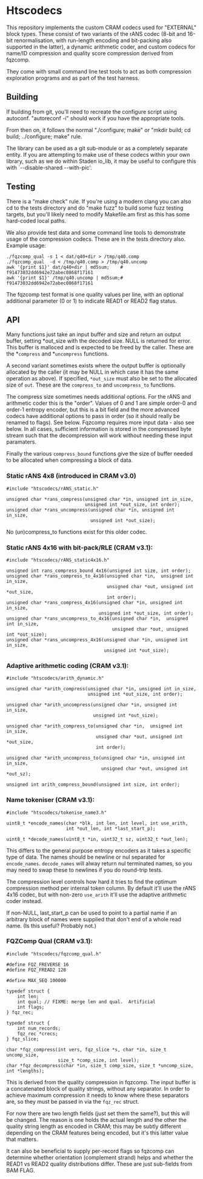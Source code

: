 Htscodecs
=========

This repository implements the custom CRAM codecs used for "EXTERNAL"
block types.  These consist of two variants of the rANS codec (8-bit
and 16-bit renormalisation, with run-length encoding and bit-packing
also supported in the latter), a dynamic arithmetic coder, and custom
codecs for name/ID compression and quality score compression derived
from fqzcomp.


They come with small command line test tools to act as both
compression exploration programs and as part of the test harness.


Building
--------

If building from git, you'll need to recreate the configure script
using autoconf.  "autoreconf -i" should work if you have the
appropriate tools.

From then on, it follows the normal "./configure; make" or
"mkdir build; cd build; ../configure; make" rule.

The library can be used as a git sub-module or as a completely
separate entity.  If you are attempting to make use of these codecs
within your own library, such as we do within Staden io_lib, it may be
useful to configure this with `--disable-shared --with-pic'.


Testing
-------

There is a "make check" rule.  If you're using a modern clang you can
also cd to the tests directory and do "make fuzz" to build some fuzz
testing targets, but you'll likely need to modify Makefile.am first as
this has some hard-coded local paths.

We also provide test data and some command line tools to demonstrate
usage of the compression codecs.  These are in the tests directory
also. Example usage:

    ./fqzcomp_qual -s 1 < dat/q40+dir > /tmp/q40.comp
    ./fqzcomp_qual  -d < /tmp/q40.comp > /tmp/q40.uncomp
    awk '{print $1}' dat/q40+dir | md5sum;    # f91473032dd6942e72abec0868f17161
    awk '{print $1}' /tmp/q40.uncomp | md5sum;# f91473032dd6942e72abec0868f17161

The fqzcomp test format is one quality values per line, with an
optional additional parameter (0 or 1) to indicate READ1 or READ2 flag
status.


API
---

Many functions just take an input buffer and size and return an output
buffer, setting *out_size with the decoded size.  NULL is returned for
error.  This buffer is malloced and is expected to be freed by the
caller.  These are the *`compress` and *`uncompress` functions.

A second variant sometimes exists where the output buffer is
optionally allocated by the caller (it may be NULL in which case it
has the same operation as above).  If specified, `*out_size` must also
be set to the allocated size of `out`.  These are the `compress_to`
and `uncompress_to` functions.

The compress size sometimes needs additional options.  For the rANS
and arithmetic coder this is the "order".  Values of 0 and 1 are
simple order-0 and order-1 entropy encoder, but this is a bit field
and the more advanced codecs have additional options to pass in order
(so it should really be renamed to flags).  See below.  Fqzcomp
requires more input data - also see below.  In all cases, sufficient
information is stored in the compressed byte stream such that the
decompression will work without needing these input paramaters.

Finally the various `compress_bound` functions give the size of buffer
needed to be allocated when compressing a block of data.


### Static rANS 4x8 (introduced in CRAM v3.0)

```
#include "htscodecs/rANS_static.h"

unsigned char *rans_compress(unsigned char *in, unsigned int in_size,
                             unsigned int *out_size, int order);
unsigned char *rans_uncompress(unsigned char *in, unsigned int in_size,
                               unsigned int *out_size);
```

No (un)compress_to functions exist for this older codec.


### Static rANS 4x16 with bit-pack/RLE (CRAM v3.1):

```
#include "htscodecs/rANS_static4x16.h"

unsigned int rans_compress_bound_4x16(unsigned int size, int order);
unsigned char *rans_compress_to_4x16(unsigned char *in,  unsigned int in_size,
                                     unsigned char *out, unsigned int *out_size,
                                     int order);
unsigned char *rans_compress_4x16(unsigned char *in, unsigned int in_size,
                                  unsigned int *out_size, int order);
unsigned char *rans_uncompress_to_4x16(unsigned char *in,  unsigned int in_size,
                                       unsigned char *out, unsigned int *out_size);
unsigned char *rans_uncompress_4x16(unsigned char *in, unsigned int in_size,
                                    unsigned int *out_size);
```

### Adaptive arithmetic coding (CRAM v3.1):

```
#include "htscodecs/arith_dynamic.h"

unsigned char *arith_compress(unsigned char *in, unsigned int in_size,
                              unsigned int *out_size, int order);

unsigned char *arith_uncompress(unsigned char *in, unsigned int in_size,
                                unsigned int *out_size);

unsigned char *arith_compress_to(unsigned char *in,  unsigned int in_size,
                                 unsigned char *out, unsigned int *out_size,
                                 int order);

unsigned char *arith_uncompress_to(unsigned char *in, unsigned int in_size,
                                   unsigned char *out, unsigned int *out_sz);

unsigned int arith_compress_bound(unsigned int size, int order);
```

### Name tokeniser (CRAM v3.1):

```
#include "htscodecs/tokenise_name3.h"

uint8_t *encode_names(char *blk, int len, int level, int use_arith,
                      int *out_len, int *last_start_p);

uint8_t *decode_names(uint8_t *in, uint32_t sz, uint32_t *out_len);
```

This differs to the general purpose entropy encoders as it takes a
specific type of data.  The names should be newline or nul separated
for `encode_names`.  `decode_names` will alway return nul terminated
names, so you may need to swap these to newlines if you do round-trip
tests.

The compression level controls how hard it tries to find the optimum
compression method per internal token column.  By default it'll use
the rANS 4x16 codec, but with non-zero `use_arith` it'll use the
adaptive arithmetic coder instead.

If non-NULL, last_start_p can be used to point to a partial name if an
arbitrary block of names were supplied that don't end of a whole read
name. (Is this useful?  Probably not.)


### FQZComp Qual (CRAM v3.1):


```
#include "htscodecs/fqzcomp_qual.h"

#define FQZ_FREVERSE 16
#define FQZ_FREAD2 128

#define MAX_SEQ 100000

typedef struct {
    int len;
    int qual; // FIXME: merge len and qual.  Artificial
    int flags;
} fqz_rec;

typedef struct {
    int num_records;
    fqz_rec *crecs;
} fqz_slice;

char *fqz_compress(int vers, fqz_slice *s, char *in, size_t uncomp_size,
                   size_t *comp_size, int level);
char *fqz_decompress(char *in, size_t comp_size, size_t *uncomp_size, int *lengths);
```

This is derived from the quality compression in fqzcomp.  The input
buffer is a concatenated block of quality strings, without any
separator.  In order to achieve maximum compression it needs to know
where these separators are, so they must be passed in via the
`fqz_rec` struct.

For now there are two length fields (just set them the same?), but
this will be changed.  The reason is one holds the actual length and
the other the quality string length as encoded in CRAM; this may be
subtly different depending on the CRAM features being encoded, but
it's this latter value that matters.

It can also be beneficial to supply per-record flags so fqzcomp can
determine whether orientation (complement strand) helps and whether
the READ1 vs READ2 quality distributions differ.  These are just
sub-fields from BAM FLAG.
